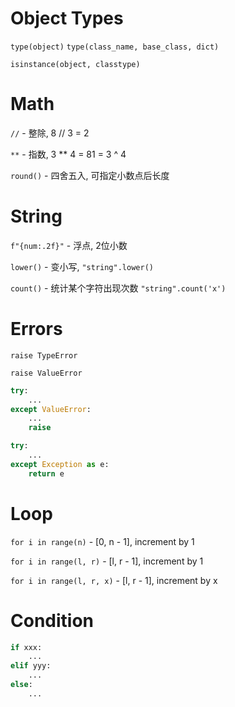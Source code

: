 # Object Types

`type(object)` 
`type(class_name, base_class, dict)`

`isinstance(object, classtype)`

# Math

`//` - 整除, 8 // 3 = 2

`**` - 指数, 3 ** 4 = 81 = 3 ^ 4

`round()` - 四舍五入, 可指定小数点后长度

# String

`f"{num:.2f}"` - 浮点, 2位小数

`lower()` - 变小写, `"string".lower()`

`count()` - 统计某个字符出现次数 `"string".count('x')`


# Errors

`raise TypeError`

`raise ValueError`

```python
try:
	...
except ValueError:
	...
	raise
```

```python
try:
	...
except Exception as e:
	return e
```


# Loop

`for i in range(n)` -  [0, n - 1], increment by 1

`for i in range(l, r)`  - [l, r - 1], increment by 1

`for i in range(l, r, x)`  - [l, r - 1], increment by x


# Condition

```python
if xxx:
	...
elif yyy:
	...
else:
	...
```


